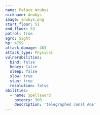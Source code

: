 ```yaml
---
name: Palace Anubys
nickname: Anubys
image: anubys.png
start_floor: 51
end_floor: 53
patrol: true
agro: Sight
hp: 4759
attack_damage: 463
attack_type: Physical
vulnerabilities:
  bind: false
  heavy: false
  sleep: false
  slow: true
  stun: true
  resolution: false
abilities:
  - name: Spellsword
    potency: 300
    description: 'telegraphed conal AoE'
---
```

